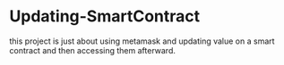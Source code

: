 # Updating-SmartContract
this project is just about using metamask and updating value on a smart contract and then accessing them afterward.
